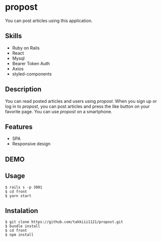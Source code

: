 # propost
You can post articles using this application.

## Skills
* Ruby on Rails
* React
* Mysql
* Bearer Token Auth
* Axios
* styled-components


## Description
You can read posted articles and users using _propost_.
When you sign up or log in to _propost_, you can post articles and press the like button on your favorite page.
You can use _propost_ on a smartphone.

## Features
* SPA
* Responsive design

## DEMO

## Usage
```
$ rails s -p 3001
$ cd front
$ yarn start
```

## Instalation
```
$ git clone https://github.com/takkiii1121/propost.git
$ bundle install
$ cd front
$ npm install
```

